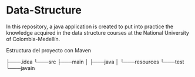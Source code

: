 # Data-Structure

In this repository, a java application is created to put into practice the knowledge acquired in the data structure courses at the National University of Colombia-Medellín.

Estructura del proyecto con Maven

├───.idea
└───src
    ├───main
    │   ├───java
    │   └───resources
    └───test
        └───javain
